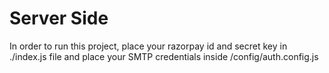 # Server Side

In order to run this project, place your razorpay id and secret key in ./index.js file and place your SMTP credentials inside /config/auth.config.js

